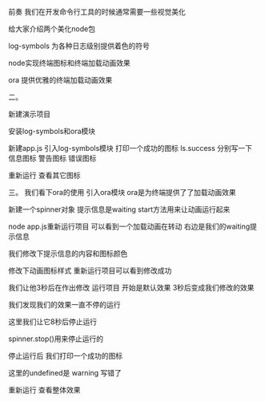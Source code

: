 

前奏
我们在开发命令行工具的时候通常需要一些视觉美化

给大家介绍两个美化node包

log-symbols
为各种日志级别提供着色的符号

node实现终端图标和终端加载动画效果

ora
提供优雅的终端加载动画效果

二。

新建演示项目 

安装log-symbols和ora模块

新建app.js
引入log-symbols模块
打印一个成功的图标 ls.success
分别写一下 信息图标 警告图标 错误图标

重新运行 查看其它图标

三。
我们看下ora的使用
引入ora模块
ora是为终端提供了了加载动画效果

新建一个spinner对象 提示信息是waiting
start方法用来让动画运行起来

node app.js重新运行项目
可以看到一个加载动画在转动
右边是我们的waiting提示信息

我们修改下提示信息的内容和图标颜色

修改下动画图标样式
重新运行项目可以看到修改成功

我们让他3秒后在作出修改
运行项目 开始是默认效果 3秒后变成我们修改的效果 

我们发现我们的效果一直不停的运行

这里我们让它8秒后停止运行

spinner.stop()用来停止运行的


停止运行后 我们打印一个成功的图标


这里的undefined是  warning 写错了

重新运行 查看整体效果



